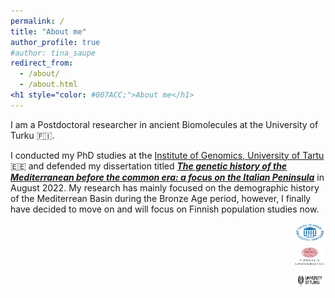 ```yaml
---
permalink: /
title: "About me"
author_profile: true
#author: tina_saupe
redirect_from: 
  - /about/
  - /about.html
<h1 style="color: #007ACC;">About me</h1>
---
```


<div style="display: flex; justify-content: space-between; align-items: flex-start; gap: 2rem;">
  <div style="flex: 1;">
    I am a Postdoctoral researcher in ancient Biomolecules at the University of Turku</a> 🇫🇮.
  </div>
</div>

 I conducted my PhD studies at the <a href="https://genomics.ut.ee/en">Institute of Genomics, University of Tartu</a> 🇪🇪 and defended my dissertation titled [_**The genetic history of the Mediterranean before the common era: a focus on the Italian Peninsula**_](https://dspace.ut.ee/items/3a371275-20d4-4c16-bf11-84c9bd50a6ee) in August 2022. My research has mainly focused on the demographic history of the Mediterrean Basin during the Bronze Age period, however, I finally have decided to move on and will focus on Finnish population studies now. 

<div style="display: flex; flex-direction: column; align-items: flex-end; gap: 0.5rem;">
    <img src="images/images-tinasaupe/Logo_Tartu.png" alt="University of Tartu" width="50" height="30" />
    <img src="images/images-tinasaupe/Uppsala_universitet_logo.jpg" alt="Uppsala University" width="50" height="30" />
    <img src="images/images-tinasaupe/UTU_logo_EN_RGB.png" alt="Uppsala University" width="50" height="30" />
</div>


